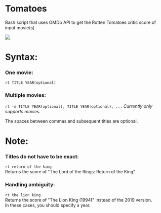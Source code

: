 # Tomatoes
Bash script that uses OMDb API to get the Rotten Tomatoes critic score of input movie(s).

![](usage.gif)

# Syntax:
### One movie:
```rt TITLE YEAR(optional)```

### Multiple movies:
```rt -m TITLE YEAR(optional), TITLE YEAR(optional), ...``` 
*Currently only supports movies.*  

  
The spaces between commas and subsequent titles are optional.

# Note:
### Titles do not have to be exact:  
```rt return of the king```  
Returns the score of "The Lord of the Rings: Return of the King"  
  
### Handling ambiguity:
```rt the lion king```  
Returns the score of "The Lion King (1994)" instead of the 2019 version.  
In these cases, you should specify a year.

